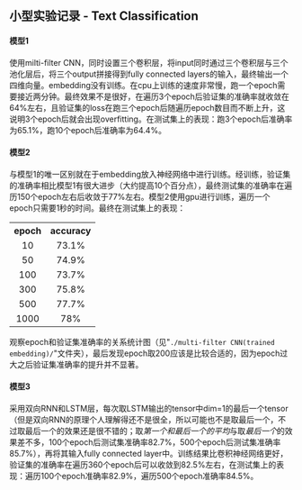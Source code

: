 ## 小型实验记录 - Text Classification

#### 模型1

使用milti-filter CNN，同时设置三个卷积层，将input同时通过三个卷积层与三个池化层后，将三个output拼接得到fully connected layers的输入，最终输出一个四维向量。embedding没有训练。在cpu上训练的速度非常慢，跑一个epoch需要接近两分钟。最终效果不是很好，在遍历3个epoch后验证集的准确率就收敛在64%左右，且验证集的loss在跑三个epoch后随遍历epoch数目而不断上升，这说明3个epoch后就会出现overfitting。在测试集上的表现：跑3个epoch后准确率为65.1%，跑10个epoch后准确率为64.4%。

#### 模型2

与模型1的唯一区别就在于embedding放入神经网络中进行训练。经训练，验证集的准确率相比模型1有很大进步（大约提高10个百分点），最终测试集的准确率在遍历150个epoch左右后收敛于77%左右。模型2使用gpu进行训练，遍历一个epoch只需要1秒的时间。最终在测试集上的表现：

<table style="text-align:center;">
  <tr>
  	<th>epoch</th>
    <th>accuracy</th>
  </tr>
  <tr>
  	<td>10</td>
    <td>73.1%</td>
  </tr>
  <tr>
  	<td>50</td>
    <td>74.9%</td>
  </tr>
   <tr>
  	<td>100</td>
    <td>73.7%</td>
  </tr>
  <tr>
  	<td>300</td>
    <td>75.8%</td>
  </tr>
  <tr>
  	<td>500</td>
    <td>77.7%</td>
  </tr>
  <tr>
  	<td>1000</td>
    <td>78%</td>
  </tr>
</table>

观察epoch和验证集准确率的关系统计图（见"`./multi-filter CNN(trained embedding)/`"文件夹），最后发现epoch取200应该是比较合适的，因为epoch过大之后验证集准确率的提升并不显著。

#### 模型3

采用双向RNN和LSTM层，每次取LSTM输出的tensor中dim=1的最后一个tensor（但是双向RNN的原理个人理解得还不是很全，所以可能也不是取最后一个，不过取最后一个的效果还是很不错的；取*第一个和最后一个的平均*与取*最后一个*的效果差不多，100个epoch后测试集准确率82.7%，500个epoch后测试集准确率85.7%），再将其输入fully connected layer中。训练结果比卷积神经网络更好，验证集的准确率在遍历360个epoch后可以收敛到82.5%左右，在测试集上的表现：遍历100个epoch准确率82.9%，遍历500个epoch准确率84.5%。


